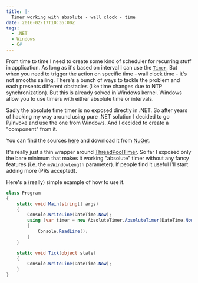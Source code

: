 ```yaml
---
title: |-
  Timer working with absolute - wall clock - time
date: 2016-02-17T10:36:00Z
tags:
  - .NET
  - Windows
  - C#
---
```

From time to time I need to create some kind of scheduler for recurring stuff in application. As long as it's based on interval I can use the [`Timer`][1]. But when you need to trigger the action on specific time - wall clock time - it's not smooths sailing. There's a bunch of ways to tackle the problem and each presents different obstacles (like time changes due to NTP synchronization). But this is already solved in Windows kernel. Windows allow you to use timers with either absolute time or intervals.

<!-- excerpt -->

Sadly the absolute time timer is no exposed directly in .NET. So after years of hacking my way around using pure .NET solution I decided to go P/Invoke and use the one from Windows. And I decided to create a "component" from it.

You can find the sources [here][2] and download it from [NuGet][3].

It's really just a thin wrapper around [ThreadPoolTimer][4]. So far I exposed only the bare minimum that makes it working "absolute" timer without any fancy features (i.e. the `msWindowLength` parameter). If people find it useful I'll start adding more (PRs accepted).

Here's a (really) simple example of how to use it.

```csharp
class Program
{
    static void Main(string[] args)
    {
        Console.WriteLine(DateTime.Now);
        using (var timer = new AbsoluteTimer.AbsoluteTimer(DateTime.Now.AddMinutes(1), Tick, null))
        {
            Console.ReadLine();
        }
    }

    static void Tick(object state)
    {
        Console.WriteLine(DateTime.Now);
    }
}
```

[1]: https://msdn.microsoft.com/en-us/library/system.threading.timer(v=vs.110).aspx
[2]: https://github.com/cincuranet/AbsoluteTimer
[3]: https://www.nuget.org/packages/AbsoluteTimer
[4]: https://msdn.microsoft.com/en-us/library/windows/desktop/ms682466(v=vs.85).aspx